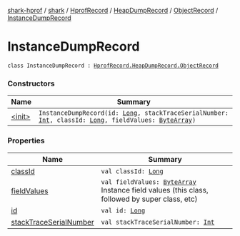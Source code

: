 [shark-hprof](../../../../../index.md) / [shark](../../../../index.md) / [HprofRecord](../../../index.md) / [HeapDumpRecord](../../index.md) / [ObjectRecord](../index.md) / [InstanceDumpRecord](./index.md)

# InstanceDumpRecord

`class InstanceDumpRecord : `[`HprofRecord.HeapDumpRecord.ObjectRecord`](../index.md)

### Constructors

| Name | Summary |
|---|---|
| [&lt;init&gt;](-init-.md) | `InstanceDumpRecord(id: `[`Long`](https://kotlinlang.org/api/latest/jvm/stdlib/kotlin/-long/index.html)`, stackTraceSerialNumber: `[`Int`](https://kotlinlang.org/api/latest/jvm/stdlib/kotlin/-int/index.html)`, classId: `[`Long`](https://kotlinlang.org/api/latest/jvm/stdlib/kotlin/-long/index.html)`, fieldValues: `[`ByteArray`](https://kotlinlang.org/api/latest/jvm/stdlib/kotlin/-byte-array/index.html)`)` |

### Properties

| Name | Summary |
|---|---|
| [classId](class-id.md) | `val classId: `[`Long`](https://kotlinlang.org/api/latest/jvm/stdlib/kotlin/-long/index.html) |
| [fieldValues](field-values.md) | `val fieldValues: `[`ByteArray`](https://kotlinlang.org/api/latest/jvm/stdlib/kotlin/-byte-array/index.html)<br>Instance field values (this class, followed by super class, etc) |
| [id](id.md) | `val id: `[`Long`](https://kotlinlang.org/api/latest/jvm/stdlib/kotlin/-long/index.html) |
| [stackTraceSerialNumber](stack-trace-serial-number.md) | `val stackTraceSerialNumber: `[`Int`](https://kotlinlang.org/api/latest/jvm/stdlib/kotlin/-int/index.html) |

